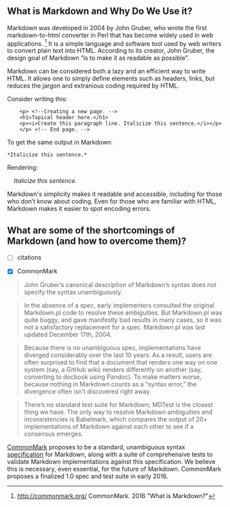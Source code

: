 ## What is Markdown and Why Do We Use it?

Markdown was developed in 2004 by John Gruber, who wrote the first markdown-to-html converter in Perl that has become widely used in web applications. [^commonmark] It is a simple language and software tool used by web writers to convert plain text into HTML. According to its creator, John Gruber, the design goal of Markdown “is to make it as readable as possible”.

<!-- Citation needed for comment above -->

Markdown can be considered both a lazy and an efficient way to write HTML. It allows one to simply define elements such as headers, links, but reduces the jargon and extranious coding required by HTML.

Consider writing this:

```
	<p> <!--Creating a new page. -->
	<h1>Topical header here.</h1>
	<p><i>Create this paragraph line. Italicize this sentence.</i></p>
	</p> <!-- End page. -->
```

To get the same output in Markdown:

	*Italicize this sentence.*

Rendering:

&nbsp;&nbsp;&nbsp;&nbsp;*Italicize this sentence.*

Markdown's simplicity makes it readable and accessible, including for those who don’t know about coding. Even for those who are familiar with HTML, Markdown makes it easier to spot encoding errors.

## What are some of the shortcomings of Markdown (and how to overcome them)?

- [ ] citations

- [x] CommonMark

> John Gruber’s canonical description of Markdown’s syntax does not specify the syntax unambiguously.

> In the absence of a spec, early implementers consulted the original Markdown.pl code to resolve these ambiguities. But Markdown.pl was quite buggy, and gave manifestly bad results in many cases, so it was not a satisfactory replacement for a spec. Markdown.pl was last updated December 17th, 2004.

> Because there is no unambiguous spec, implementations have diverged considerably over the last 10 years. As a result, users are often surprised to find that a document that renders one way on one system (say, a GitHub wiki) renders differently on another (say, converting to docbook using Pandoc). To make matters worse, because nothing in Markdown counts as a “syntax error,” the divergence often isn’t discovered right away.

> There’s no standard test suite for Markdown; MDTest is the closest thing we have. The only way to resolve Markdown ambiguities and inconsistencies is Babelmark, which compares the output of 20+ implementations of Markdown against each other to see if a consensus emerges. 


[CommonMark](http://commonmark.org/) proposes to be a standard, unambiguous syntax [specification](http://spec.commonmark.org/) for Markdown, along with a suite of comprehensive tests to validate Markdown implementations against this specification. We believe this is necessary, even essential, for the future of Markdown.  CommonMark proposes a finalized 1.0 spec and test suite in early 2016.



<!-- 

NOTE: At some point we should introduce a discussion about how Markdown is currently without a 'standard'.

Flavours  of Markdown include:

* John Gruber’s original Markdown
* Github-flavored Markdown
* PHP Markdown Extra
* Pandoc
* MultiMarkdown

-->

[^commonmark]:http://commonmark.org/ CommonMark. 2016 "What is Markdown?" 
